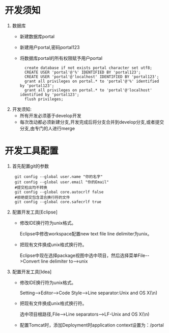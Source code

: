 # 开发须知
1. 数据库
    - 新建数据库portal
    - 新建用户portal,密码portal123
    - 将数据库portal的所有权限赋予用户portal

            create database if not exists portal character set utf8;
            CREATE USER 'portal'@'%' IDENTIFIED BY 'portal123';
            CREATE USER 'portal'@'localhost' IDENTIFIED BY 'portal123';
            grant all privileges on portal.* to 'portal'@'%' identified by 'portal123';
            grant all privileges on portal.* to 'portal'@'localhost' identified by 'portal123';
            flush privileges;
2. 开发须知:
    - 所有开发必须基于develop开发
    - 每次改动都必须新建分支,开发完成后将分支合并到develop分支,或者提交分支,由专门的人进行merge

# 开发工具配置
1. 首先配置git的参数

        git config --global user.name "你的名字"
        git config --global user.email "你的Email"
        #提交检出均不转换
        git config --global core.autocrlf false
        #拒绝提交包含混合换行符的文件
        git config --global core.safecrlf true
2. 配置开发工具[Eclipse]
    - 修改IDE换行符为unix格式。

        Eclipse中修改workspace配置new text file line delimiter为unix。
    - 把现有文件换成unix格式换行符。

        Eclipse中现在选择package视图中选中项目，然后选择菜单File-->Convert line delimiter to-->unix
3. 配置开发工具[Idea]
    - 修改IDE换行符为unix格式。

        Setting-->Editor-->Code Style-->Line separator:Unix and OS X(\n)
    - 把现有文件换成unix格式换行符。

        选中项目根路径,File-->Line separators-->LF-Unix and OS X(\n)
    - 配置Tomcat时，添加Deployment时application context设置为：/portal